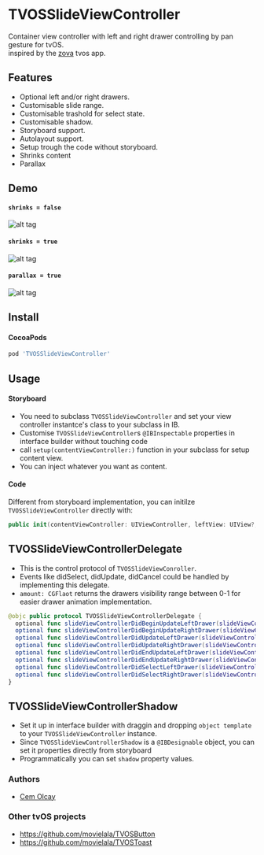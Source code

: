 TVOSSlideViewController
===

Container view controller with left and right drawer controlling by pan gesture for tvOS.  
inspired by the [zova](http://get.zova.com/) tvos app.

Features
----

* Optional left and/or right drawers.
* Customisable slide range.
* Customisable trashold for select state.
* Customisable shadow.
* Storyboard support.
* Autolayout support.
* Setup trough the code without storyboard.
* Shrinks content
* Parallax

Demo
----

#### `shrinks = false`

![alt tag](https://raw.githubusercontent.com/movielala/TVOSSlideViewController/master/demo.gif)

#### `shrinks = true`

![alt tag](https://raw.githubusercontent.com/movielala/TVOSSlideViewController/master/shrink.gif)

#### `parallax = true`

![alt tag](https://raw.githubusercontent.com/movielala/TVOSSlideViewController/master/parallax.gif)

Install
----

#### CocoaPods

``` ruby
pod 'TVOSSlideViewController'
```

Usage
----

#### Storyboard

* You need to subclass `TVOSSlideViewController` and set your view controller instantce's class to your subclass in IB.
* Customise `TVOSSlideViewController`s `@IBInspectable` properties in interface builder without touching code
* call `setup(contentViewController:)` function in your subclass for setup content view.
* You can inject whatever you want as content.

#### Code

Different from storyboard implementation, you can initilze `TVOSSlideViewController` directly with:

``` swift
public init(contentViewController: UIViewController, leftView: UIView?, rightView: UIView?)
```

TVOSSlideViewControllerDelegate
----

* This is the control protocol of `TVOSSlideViewConroller`.
* Events like didSelect, didUpdate, didCancel could be handled by implementing this delegate.
* `amount: CGFlaot` returns the drawers visibility range between 0-1 for easier drawer animation implementation.

``` swift
@objc public protocol TVOSSlideViewControllerDelegate {
  optional func slideViewControllerDidBeginUpdateLeftDrawer(slideViewController: TVOSSlideViewController)
  optional func slideViewControllerDidBeginUpdateRightDrawer(slideViewController: TVOSSlideViewController)
  optional func slideViewControllerDidUpdateLeftDrawer(slideViewController: TVOSSlideViewController, amount: CGFloat)
  optional func slideViewControllerDidUpdateRightDrawer(slideViewController: TVOSSlideViewController, amount: CGFloat)
  optional func slideViewControllerDidEndUpdateLeftDrawer(slideViewController: TVOSSlideViewController, amount: CGFloat)
  optional func slideViewControllerDidEndUpdateRightDrawer(slideViewController: TVOSSlideViewController, amount: CGFloat)
  optional func slideViewControllerDidSelectLeftDrawer(slideViewController: TVOSSlideViewController)
  optional func slideViewControllerDidSelectRightDrawer(slideViewController: TVOSSlideViewController)
}
```

TVOSSlideViewControllerShadow
----

* Set it up in interface builder with draggin and dropping `object template` to your `TVOSSlideViewController` instance.
* Since `TVOSSlideViewControllerShadow` is a `@IBDesignable` object, you can set it properties directly from storyboard
* Programmatically you can set `shadow` property values.

### Authors
* [Cem Olcay](https://github.com/cemolcay)

### Other tvOS projects
* https://github.com/movielala/TVOSButton
* https://github.com/movielala/TVOSToast
